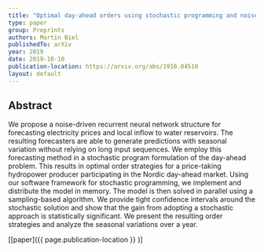 ```yaml
---
title: "Optimal day-ahead orders using stochastic programming and noise-driven RNNs"
type: paper
group: Preprints
authors: Martin Biel
publishedTo: arXiv
year: 2019
date: 2019-10-10
publication-location: https://arxiv.org/abs/1910.04510
layout: default
---
```


## Abstract

We propose a noise-driven recurrent neural network structure for forecasting electricity prices and local inflow to water reservoirs. The resulting forecasters are able to generate predictions with seasonal variation without relying on long input sequences. We employ this forecasting method in a stochastic program formulation of the day-ahead problem. This results in optimal order strategies for a price-taking hydropower producer participating in the Nordic day-ahead market. Using our software framework for stochastic programming, we implement and distribute the model in memory. The model is then solved in parallel using a sampling-based algorithm. We provide tight confidence intervals around the stochastic solution and show that the gain from adopting a stochastic approach is statistically significant. We present the resulting order strategies and analyze the seasonal variations over a year.

[[paper]({{ page.publication-location }} )]
